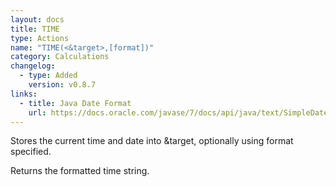 ```yaml
---
layout: docs
title: TIME
type: Actions
name: "TIME(<&target>,[format])"
category: Calculations
changelog:
  - type: Added
    version: v0.8.7
links:
  - title: Java Date Format
    url: https://docs.oracle.com/javase/7/docs/api/java/text/SimpleDateFormat.html
---
```

Stores the current time and date into &target, optionally using format specified.

Returns the formatted time string.
